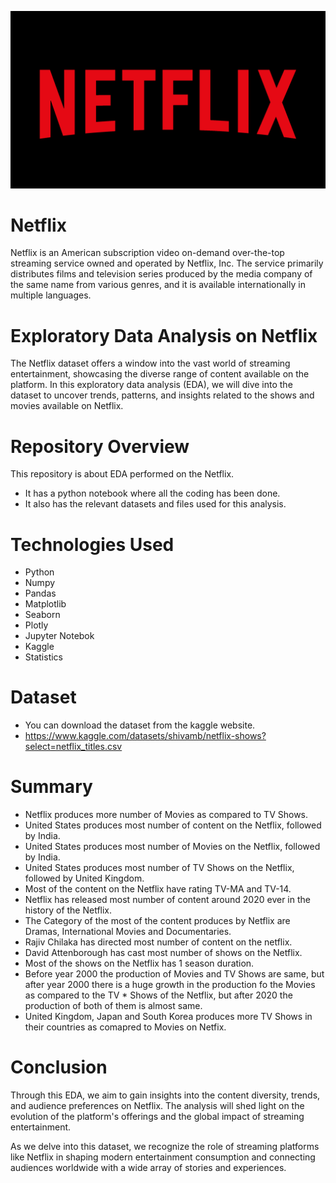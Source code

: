 ![Image Alt Text](https://github.com/GayasuddinMohd/Exploratory-Data-Analysis-on-Netflix/blob/main/Netflix%20Image.png?raw=true)

# Netflix
Netflix is an American subscription video on-demand over-the-top streaming service owned and operated by Netflix, Inc. The service primarily distributes films and television series produced by the media company of the same name from various genres, and it is available internationally in multiple languages.

# Exploratory Data Analysis on Netflix
The Netflix dataset offers a window into the vast world of streaming entertainment, showcasing the diverse range of content available on the platform. In this exploratory data analysis (EDA), we will dive into the dataset to uncover trends, patterns, and insights related to the shows and movies available on Netflix.

# Repository Overview
This repository is about EDA performed on the Netflix.
   - It has a python notebook where all the coding has been done.
   - It also has the relevant datasets and files used for this analysis.
     
# Technologies Used
* Python
* Numpy
* Pandas
* Matplotlib
* Seaborn
* Plotly
* Jupyter Notebok
* Kaggle
* Statistics

# Dataset
* You can download the dataset from the kaggle website.
* https://www.kaggle.com/datasets/shivamb/netflix-shows?select=netflix_titles.csv
  
# Summary
* Netflix produces more number of Movies as compared to TV Shows.
* United States produces most number of content on the Netflix, followed by India.
* United States produces most number of Movies on the Netflix, followed by India.
* United States produces most number of TV Shows on the Netflix, followed by United Kingdom.
* Most of the content on the Netflix have rating TV-MA and TV-14.
* Netflix has released most number of content around 2020 ever in the history of the Netflix.
* The Category of the most of the content produces by Netflix are Dramas, International Movies and Documentaries.
* Rajiv Chilaka has directed most number of content on the netflix.
* David Attenborough has cast most number of shows on the Netflix.
* Most of the shows on the Netflix has 1 season duration.
* Before year 2000 the production of Movies and TV Shows are same, but after year 2000 there is a huge growth in the production fo the Movies as compared to the TV * Shows of the Netflix, but after 2020 the production of both of them is almost same.
* United Kingdom, Japan and South Korea produces more TV Shows in their countries as comapred to Movies on Netfix.

# Conclusion
Through this EDA, we aim to gain insights into the content diversity, trends, and audience preferences on Netflix. The analysis will shed light on the evolution of the platform's offerings and the global impact of streaming entertainment.

As we delve into this dataset, we recognize the role of streaming platforms like Netflix in shaping modern entertainment consumption and connecting audiences worldwide with a wide array of stories and experiences.

